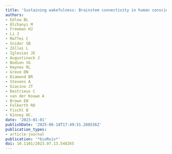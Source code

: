 ```yaml
---
title: 'Sustaining wakefulness: Brainstem connectivity in human consciousness'
authors:
- Edlow BL
- Olchanyi M
- Freeman HJ
- Li J
- Maffei C
- Snider SB
- Zöllei L
- Iglesias JE
- Augustinack J
- Bodien YG
- Haynes RL
- Greve DN
- Diamond BR
- Stevens A
- Giacino JT
- Destrieux C
- van der Kouwe A
- Brown EN
- Folkerth RD
- Fischl B
- Kinney HC.
date: '2023-01-01'
publishDate: '2025-06-18T17:49:51.288536Z'
publication_types:
- article-journal
publication: '*bioRxiv*'
doi: 10.1101/2023.07.13.548265
---
```

